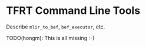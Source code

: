 # TFRT Command Line Tools

<!--* freshness: {
  owner: 'hongm'
} *-->

<!-- TOC -->

Describe `mlir_to_bef`, `bef_executor`, etc.

TODO(hongm): This is all missing :-)
